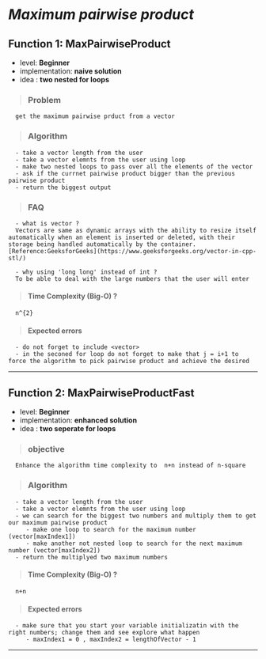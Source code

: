 # _**Maximum pairwise product**_

## **Function 1: MaxPairwiseProduct**

* level: **Beginner**
* implementation: **naive solution**
* idea : **two nested for loops** 

>### Problem
      get the maximum pairwise prduct from a vector

>### Algorithm
      - take a vector length from the user
      - take a vector elemnts from the user using loop
      - make two nested loops to pass over all the elements of the vector
      - ask if the currnet pairwise product bigger than the previous pairwise product
      - return the biggest output 

>### FAQ

      - what is vector ? 
      Vectors are same as dynamic arrays with the ability to resize itself automatically when an element is inserted or deleted, with their storage being handled automatically by the container. [Reference:GeeksforGeeks](https://www.geeksforgeeks.org/vector-in-cpp-stl/)

      - why using 'long long' instead of int ?
      To be able to deal with the large numbers that the user will enter 

>#### Time Complexity (Big-O) ?
      n^{2} 

>#### Expected errors

      - do not forget to include <vector>
      - in the seconed for loop do not forget to make that j = i+1 to force the algorithm to pick pairwise product and achieve the desired

---
## **Function 2: MaxPairwiseProductFast**

* level: **Beginner**
* implementation: **enhanced solution**
* idea : **two seperate for loops** 

>### objective
      Enhance the algorithm time complexity to  n+n instead of n-square

>### Algorithm
      - take a vector length from the user
      - take a vector elemnts from the user using loop
      - we can search for the biggest two numbers and multiply them to get our maximum pairwise product
         - make one loop to search for the maximum number (vector[maxIndex1])
         - make another not nested loop to search for the next maximum number (vector[maxIndex2])
      - return the multiplyed two maximum numbers

>#### Time Complexity (Big-O) ?
      n+n

 >#### Expected errors

      - make sure that you start your variable initializatin with the right numbers; change them and see explore what happen 
         - maxIndex1 = 0 , maxIndex2 = lengthOfVector - 1

---